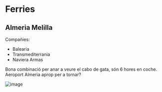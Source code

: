 # Ferries

## Almeria Melilla

Compañies:
- Balearia
- Transmediterrania
- Naviera Armas

Bona combinació per anar a veure el cabo de gata, són 6 hores en coche. Aeroport Almeria aprop per a tornar?

![image](https://user-images.githubusercontent.com/4015406/188264696-e5f43391-95b0-471e-94d6-07f985ea6de8.png)
